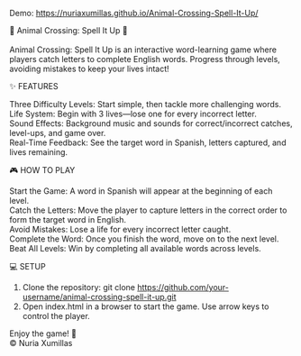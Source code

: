 Demo: https://nuriaxumillas.github.io/Animal-Crossing-Spell-It-Up/

 🐻 Animal Crossing: Spell It Up 🎉  <br> <br>
Animal Crossing: Spell It Up is an interactive word-learning game where players catch letters to complete English words. Progress through levels, avoiding mistakes to keep your lives intact!

✨ FEATURES

Three Difficulty Levels: Start simple, then tackle more challenging words. <br>
Life System: Begin with 3 lives—lose one for every incorrect letter.  <br>
Sound Effects: Background music and sounds for correct/incorrect catches, level-ups, and game over.  <br>
Real-Time Feedback: See the target word in Spanish, letters captured, and lives remaining.  <br>

🎮 HOW TO PLAY

Start the Game: A word in Spanish will appear at the beginning of each level.  <br>
Catch the Letters: Move the player to capture letters in the correct order to form the target word in English.  <br>
Avoid Mistakes: Lose a life for every incorrect letter caught.  <br>
Complete the Word: Once you finish the word, move on to the next level.  <br>
Beat All Levels: Win by completing all available words across levels.  <br>


💻 SETUP
1. Clone the repository:
 git clone https://github.com/your-username/animal-crossing-spell-it-up.git <br>
2. Open index.html in a browser to start the game. Use arrow keys to control the player. <br>


Enjoy the game! 🐾  <br>
© Nuria Xumillas
